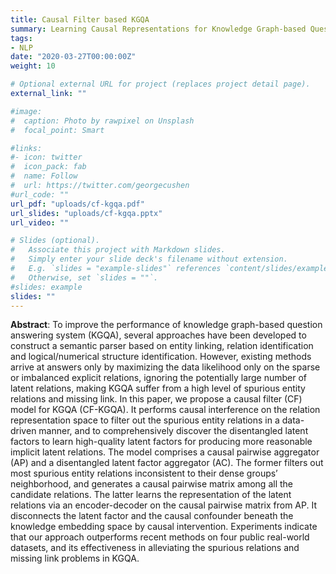 ```yaml
---
title: Causal Filter based KGQA
summary: Learning Causal Representations for Knowledge Graph-based Question Answering.
tags:
- NLP
date: "2020-03-27T00:00:00Z"
weight: 10

# Optional external URL for project (replaces project detail page).
external_link: ""

#image:
#  caption: Photo by rawpixel on Unsplash
#  focal_point: Smart

#links:
#- icon: twitter
#  icon_pack: fab
#  name: Follow
#  url: https://twitter.com/georgecushen
#url_code: ""
url_pdf: "uploads/cf-kgqa.pdf"
url_slides: "uploads/cf-kgqa.pptx"
url_video: ""

# Slides (optional).
#   Associate this project with Markdown slides.
#   Simply enter your slide deck's filename without extension.
#   E.g. `slides = "example-slides"` references `content/slides/example-slides.md`.
#   Otherwise, set `slides = ""`.
#slides: example
slides: ""
---
```


**Abstract**:
To improve the performance of knowledge graph-based question answering system (KGQA), several approaches have been developed to construct a semantic parser based on entity linking, relation identification and logical/numerical structure identification. However, existing methods arrive at answers only by maximizing the
data likelihood only on the sparse or imbalanced explicit relations, ignoring the potentially large number of latent relations, making KGQA suffer from a high level of spurious entity relations and missing link. In this paper, we propose a causal filter (CF) model for KGQA (CF-KGQA). It performs causal interference on the relation representation space to filter out the spurious entity relations in a
data-driven manner, and to comprehensively discover the disentangled latent factors to learn high-quality latent factors for producing more reasonable implicit latent relations. The model comprises a causal pairwise aggregator (AP) and a disentangled latent factor aggregator (AC). The former filters out most spurious entity relations inconsistent to their dense groups’ neighborhood, and
generates a causal pairwise matrix among all the candidate relations. The latter learns the representation of the latent relations via an encoder-decoder on the causal pairwise matrix from AP. It disconnects the latent factor and the causal confounder beneath the knowledge embedding space by causal intervention. Experiments indicate that our approach outperforms recent methods on four public real-world datasets, and its effectiveness in alleviating the spurious relations and missing link problems in KGQA.